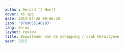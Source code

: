 ```yaml
---
author: Gerard 't Hooft
cover: 45.jpg
date: 2015-07-26 09:06:28
isbn: '9789035140103'
lang: en-us
layout: review
title: Bouwstenen van de schepping / druk Heruitgave
year: 2015
---
```


